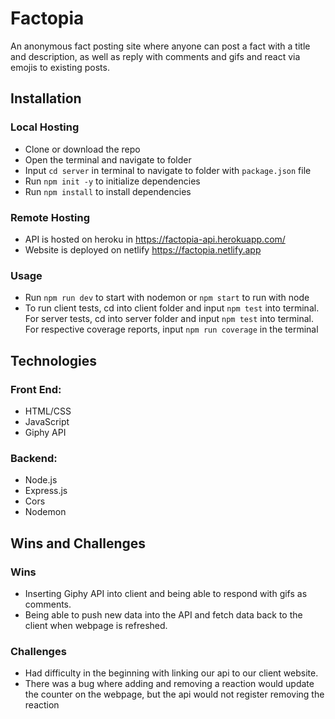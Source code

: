 # Factopia

An anonymous fact posting site where anyone can post a fact with a title and description, as well as reply with comments and gifs and react via emojis to existing posts.

## Installation

### Local Hosting

- Clone or download the repo
- Open the terminal and navigate to folder
- Input `cd server` in terminal to navigate to folder with `package.json` file
- Run `npm init -y` to initialize dependencies
- Run `npm install` to install dependencies

### Remote Hosting

- API is hosted on heroku in https://factopia-api.herokuapp.com/
- Website is deployed on netlify https://factopia.netlify.app

### Usage

- Run `npm run dev` to start with nodemon or `npm start` to run with node
- To run client tests, cd into client folder and input `npm test` into terminal. For server tests, cd into server folder and input `npm test` into terminal. For respective coverage reports, input `npm run coverage` in the terminal

## Technologies

### Front End:

- HTML/CSS
- JavaScript
- Giphy API

### Backend:

- Node.js
- Express.js
- Cors
- Nodemon

## Wins and Challenges

### Wins

- Inserting Giphy API into client and being able to respond with gifs as comments.
- Being able to push new data into the API and fetch data back to the client when webpage is refreshed.

### Challenges

- Had difficulty in the beginning with linking our api to our client website.
- There was a bug where adding and removing a reaction would update the counter on the webpage, but the api would not register removing the reaction
